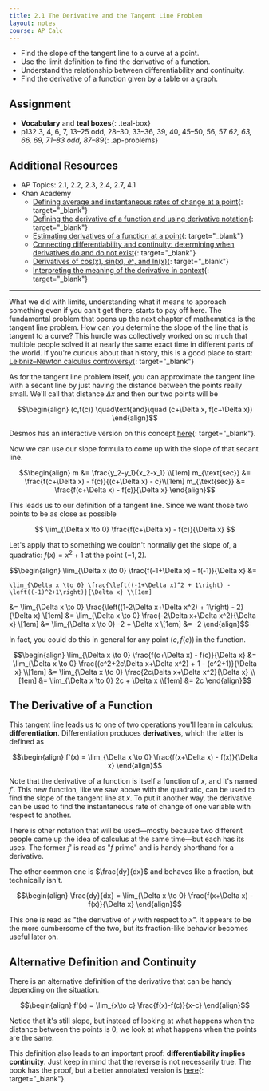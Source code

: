 ```yaml
---
title: 2.1 The Derivative and the Tangent Line Problem
layout: notes
course: AP Calc
---
```


- Find the slope of the tangent line to a curve at a point.
- Use the limit definition to find the derivative of a function.
- Understand the relationship between differentiability and continuity.
- Find the derivative of a function given by a table or a graph.

## Assignment

- **Vocabulary** and **teal boxes**{: .teal-box}
- p132 3, 4, 6, 7, 13–25 odd, 28–30, 33–36, 39, 40, 45–50, 56, 57 *62, 63, 66, 69, 71–83 odd, 87–89*{: .ap-problems}

## Additional Resources

- AP Topics: 2.1, 2.2, 2.3, 2.4, 2.7, 4.1
- Khan Academy
  - [Defining average and instantaneous rates of change at a point](https://www.khanacademy.org/math/ap-calculus-ab/ab-differentiation-1-new/ab-2-1/v/newton-leibniz-and-usain-bolt){: target="_blank"}
  - [Defining the derivative of a function and using derivative notation](https://www.khanacademy.org/math/ap-calculus-ab/ab-differentiation-1-new/ab-2-2/v/calculus-derivatives-1-new-hd-version){: target="_blank"}
  - [Estimating derivatives of a function at a point](https://www.khanacademy.org/math/ap-calculus-ab/ab-differentiation-1-new/ab-2-3/v/estimating-derivative-at-a-point){: target="_blank"}
  - [Connecting differentiability and continuity: determining when derivatives do and do not exist](https://www.khanacademy.org/math/ap-calculus-ab/ab-differentiation-1-new/ab-2-4/v/differentiability){: target="_blank"}
  - [Derivatives of cos(x), sin(x), 𝑒ˣ, and ln(x)](https://www.khanacademy.org/math/ap-calculus-ab/ab-differentiation-1-new/ab-2-7/v/derivatives-of-sinx-and-cosx){: target="_blank"}
  - [Interpreting the meaning of the derivative in context](https://www.khanacademy.org/math/ap-calculus-ab/ab-diff-contextual-applications-new/ab-4-1/v/interpreting-the-meaning-of-the-derivative-in-context){: target="_blank"}

---

What we did with limits, understanding what it means to approach something even if you can't get there, starts to pay off here. The fundamental problem that opens up the next chapter of mathematics is the tangent line problem. How can you determine the slope of the line that is tangent to a curve? This hurdle was collectively worked on so much that multiple people solved it at nearly the same exact time in different parts of the world. If you're curious about that history, this is a good place to start: [Leibniz–Newton calculus controversy](https://en.wikipedia.org/wiki/Leibniz%E2%80%93Newton_calculus_controversy){: target="_blank"}

As for the tangent line problem itself, you can approximate the tangent line with a secant line by just having the distance between the points really small. We'll call that distance $\Delta x$ and then our two points will be

$$\begin{align}
(c,f(c)) \quad\text{and}\quad (c+\Delta x, f(c+\Delta x))
\end{align}$$


Desmos has an interactive version on this concept [here](https://www.desmos.com/calculator/ndruflgw8x){: target="_blank"}.

Now we can use our slope formula to come up with the slope of that secant line.

$$\begin{align}
              m &= \frac{y_2-y_1}{x_2-x_1} \\[1em]
m_{\text{sec}} &= \frac{f(c+\Delta x) - f(c)}{(c+\Delta x) - c}\\[1em]
m_{\text{sec}} &= \frac{f(c+\Delta x) - f(c)}{\Delta x}
\end{align}$$

This leads us to our definition of a tangent line. Since we want those two points to be as close as possible

$$ \lim_{\Delta x \to 0} \frac{f(c+\Delta x) - f(c)}{\Delta x} $$

Let's apply that to something we couldn't normally get the slope of, a quadratic: $f(x)=x^2+1$ at the point $(-1,2)$.

$$\begin{align}
\lim_{\Delta x \to 0} \frac{f(-1+\Delta x) - f(-1)}{\Delta x} &=

    \lim_{\Delta x \to 0} \frac{\left((-1+\Delta x)^2 + 1\right) - \left((-1)^2+1\right)}{\Delta x} \\[1em]
&= \lim_{\Delta x \to 0} \frac{\left((1-2\Delta x+\Delta x^2) + 1\right) - 2}{\Delta x} \\[1em]
&= \lim_{\Delta x \to 0} \frac{-2\Delta x+\Delta x^2}{\Delta x} \\[1em]
&= \lim_{\Delta x \to 0} -2 + \Delta x \\[1em]
&= -2
\end{align}$$

In fact, you could do this in general for any point $\left(c, f(c)\right)$ in the function.

$$\begin{align}
\lim_{\Delta x \to 0} \frac{f(c+\Delta x) - f(c)}{\Delta x} &=
    \lim_{\Delta x \to 0} \frac{(c^2+2c\Delta x+\Delta x^2) + 1 - (c^2+1)}{\Delta x} \\[1em]
&= \lim_{\Delta x \to 0} \frac{2c\Delta x+\Delta x^2}{\Delta x} \\[1em]
&= \lim_{\Delta x \to 0} 2c + \Delta x \\[1em]
&= 2c
\end{align}$$

## The Derivative of a Function

This tangent line leads us to one of two operations you'll learn in calculus: **differentiation**. Differentiation produces **derivatives**, which the latter is defined as

$$\begin{align}
f'(x) = \lim_{\Delta x \to 0} \frac{f(x+\Delta x) - f(x)}{\Delta x}
\end{align}$$

Note that the derivative of a function is itself a function of $x$, and it's named $f'$. This new function, like we saw above with the quadratic, can be used to find the slope of the tangent line at $x$. To put it another way, the derivative can be used to find the instantaneous rate of change of one variable with respect to another.

There is other notation that will be used—mostly because two different people came up the idea of calculus at the same time—but each has its uses. The former $f'$ is read as "$f$ prime" and is handy shorthand for a derivative.

The other common one is $\frac{dy}{dx}$ and behaves like a fraction, but technically isn't.

$$\begin{align}
\frac{dy}{dx} = \lim_{\Delta x \to 0} \frac{f(x+\Delta x) - f(x)}{\Delta x}
\end{align}$$

This one is read as "the derivative of $y$ with respect to $x$". It appears to be the more cumbersome of the two, but its fraction-like behavior becomes useful later on.

## Alternative Definition and Continuity

There is an alternative definition of the derivative that can be handy depending on the situation.

$$\begin{align}
f'(x) = \lim_{x\to c} \frac{f(x)-f(c)}{x-c}
\end{align}$$

Notice that it's still slope, but instead of looking at what happens when the distance between the points is 0, we look at what happens when the points are the same.

This definition also leads to an important proof: **differentiability implies continuity**. Just keep in mind that the reverse is not necessarily true. The book has the proof, but a better annotated version is [here](https://ocw.mit.edu/courses/18-01sc-single-variable-calculus-fall-2010/80d39e825d96c3c4930171cb8c6e96fb_MIT18_01SCF10_Ses5e.pdf){: target="_blank"}.
